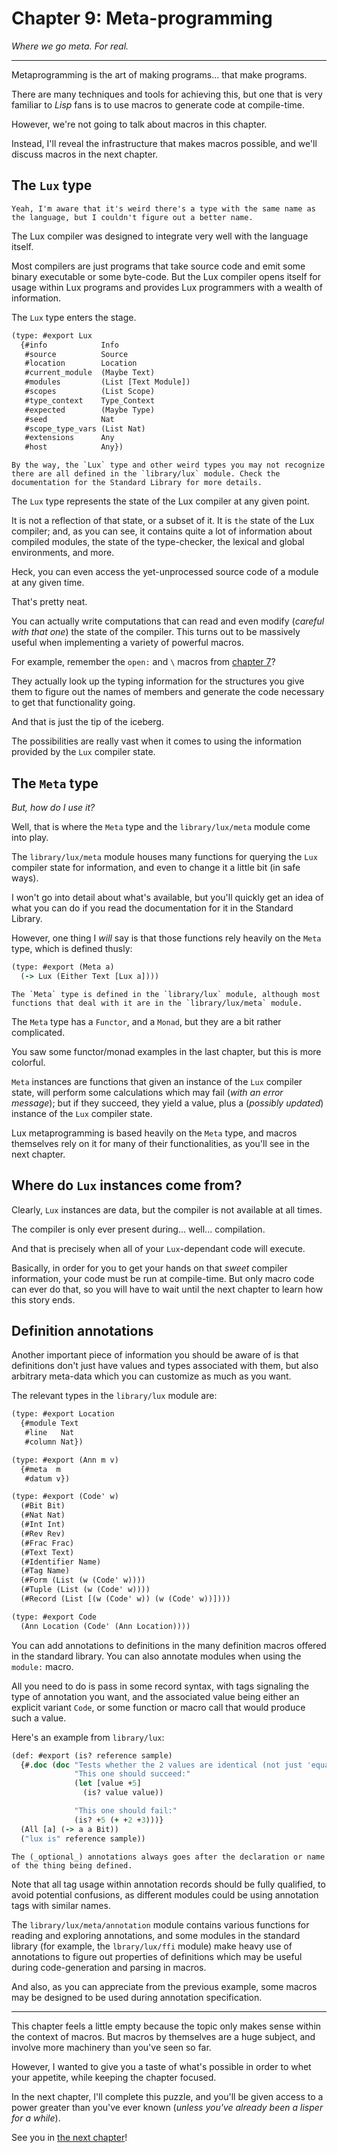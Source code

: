 # Chapter 9: Meta-programming

_Where we go meta. For real._

---

Metaprogramming is the art of making programs... that make programs.

There are many techniques and tools for achieving this, but one that is very familiar to _Lisp_ fans is to use macros to generate code at compile-time.

However, we're not going to talk about macros in this chapter.

Instead, I'll reveal the infrastructure that makes macros possible, and we'll discuss macros in the next chapter.

## The `Lux` type

	Yeah, I'm aware that it's weird there's a type with the same name as the language, but I couldn't figure out a better name.

The Lux compiler was designed to integrate very well with the language itself.

Most compilers are just programs that take source code and emit some binary executable or some byte-code. But the Lux compiler opens itself for usage within Lux programs and provides Lux programmers with a wealth of information.

The `Lux` type enters the stage.

```clojure
(type: #export Lux
  {#info            Info
   #source          Source
   #location        Location
   #current_module  (Maybe Text)
   #modules         (List [Text Module])
   #scopes          (List Scope)
   #type_context    Type_Context
   #expected        (Maybe Type)
   #seed            Nat
   #scope_type_vars (List Nat)
   #extensions      Any
   #host            Any})
```

	By the way, the `Lux` type and other weird types you may not recognize there are all defined in the `library/lux` module. Check the documentation for the Standard Library for more details.

The `Lux` type represents the state of the Lux compiler at any given point.

It is not a reflection of that state, or a subset of it. It is `the` state of the Lux compiler; and, as you can see, it contains quite a lot of information about compiled modules, the state of the type-checker, the lexical and global environments, and more.

Heck, you can even access the yet-unprocessed source code of a module at any given time.

That's pretty neat.

You can actually write computations that can read and even modify (_careful with that one_) the state of the compiler. This turns out to be massively useful when implementing a variety of powerful macros.

For example, remember the `open:` and `\` macros from [chapter 7](chapter_7.md)?

They actually look up the typing information for the structures you give them to figure out the names of members and generate the code necessary to get that functionality going.

And that is just the tip of the iceberg.

The possibilities are really vast when it comes to using the information provided by the `Lux` compiler state.

## The `Meta` type

_But, how do I use it?_

Well, that is where the `Meta` type and the `library/lux/meta` module come into play.

The `library/lux/meta` module houses many functions for querying the `Lux` compiler state for information, and even to change it a little bit (in safe ways).

I won't go into detail about what's available, but you'll quickly get an idea of what you can do if you read the documentation for it in the Standard Library.

However, one thing I _will_ say is that those functions rely heavily on the `Meta` type, which is defined thusly:

```clojure
(type: #export (Meta a)
  (-> Lux (Either Text [Lux a])))
```

	The `Meta` type is defined in the `library/lux` module, although most functions that deal with it are in the `library/lux/meta` module.

The `Meta` type has a `Functor`, and a `Monad`, but they are a bit rather complicated.

You saw some functor/monad examples in the last chapter, but this is more colorful.

`Meta` instances are functions that given an instance of the `Lux` compiler state, will perform some calculations which may fail (_with an error message_); but if they succeed, they yield a value, plus a (_possibly updated_) instance of the `Lux` compiler state.

Lux metaprogramming is based heavily on the `Meta` type, and macros themselves rely on it for many of their functionalities, as you'll see in the next chapter.

## Where do `Lux` instances come from?

Clearly, `Lux` instances are data, but the compiler is not available at all times.

The compiler is only ever present during... well... compilation.

And that is precisely when all of your `Lux`-dependant code will execute.

Basically, in order for you to get your hands on that _sweet_ compiler information, your code must be run at compile-time. But only macro code can ever do that, so you will have to wait until the next chapter to learn how this story ends.

## Definition annotations

Another important piece of information you should be aware of is that definitions don't just have values and types associated with them, but also arbitrary meta-data which you can customize as much as you want.

The relevant types in the `library/lux` module are:

```clojure
(type: #export Location
  {#module Text
   #line   Nat
   #column Nat})

(type: #export (Ann m v)
  {#meta  m
   #datum v})

(type: #export (Code' w)
  (#Bit Bit)
  (#Nat Nat)
  (#Int Int)
  (#Rev Rev)
  (#Frac Frac)
  (#Text Text)
  (#Identifier Name)
  (#Tag Name)
  (#Form (List (w (Code' w))))
  (#Tuple (List (w (Code' w))))
  (#Record (List [(w (Code' w)) (w (Code' w))])))

(type: #export Code
  (Ann Location (Code' (Ann Location))))
```

You can add annotations to definitions in the many definition macros offered in the standard library.
You can also annotate modules when using the `module:` macro.

All you need to do is pass in some record syntax, with tags signaling the type of annotation you want, and the associated value being either an explicit variant `Code`, or some function or macro call that would produce such a value.

Here's an example from `library/lux`:

```clojure
(def: #export (is? reference sample)
  {#.doc (doc "Tests whether the 2 values are identical (not just 'equal')."
              "This one should succeed:"
              (let [value +5]
                (is? value value))

              "This one should fail:"
              (is? +5 (+ +2 +3)))}
  (All [a] (-> a a Bit))
  ("lux is" reference sample))
```

	The (_optional_) annotations always goes after the declaration or name of the thing being defined.

Note that all tag usage within annotation records should be fully qualified, to avoid potential confusions, as different modules could be using annotation tags with similar names.

The `library/lux/meta/annotation` module contains various functions for reading and exploring annotations, and some modules in the standard library (for example, the `lbrary/lux/ffi` module) make heavy use of annotations to figure out properties of definitions which may be useful during code-generation and parsing in macros.

And also, as you can appreciate from the previous example, some macros may be designed to be used during annotation specification.

---

This chapter feels a little empty because the topic only makes sense within the context of macros. But macros by themselves are a huge subject, and involve more machinery than you've seen so far.

However, I wanted to give you a taste of what's possible in order to whet your appetite, while keeping the chapter focused.

In the next chapter, I'll complete this puzzle, and you'll be given access to a power greater than you've ever known (_unless you've already been a lisper for a while_).

See you in [the next chapter](chapter_10.md)!

